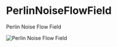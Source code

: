 # PerlinNoiseFlowField
Perlin Noise Flow Field

![Perlin Noise Flow Field](https://xfx.net/stackoverflow/PerlinNoiseFlowField/PerlinNoiseFlowField01.png)
